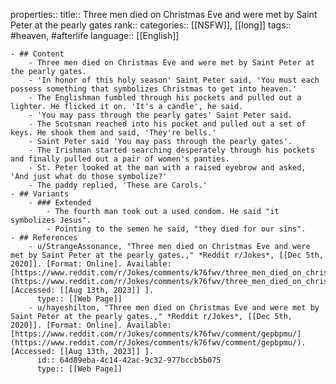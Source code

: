 properties::
title:: Three men died on Christmas Eve and were met by Saint Peter at the pearly gates
rank::
categories:: [[NSFW]], [[long]]
tags:: #heaven, #afterlife
language:: [[English]]

	- ## Content
		- Three men died on Christmas Eve and were met by Saint Peter at the pearly gates.
		- 'In honor of this holy season' Saint Peter said, 'You must each possess something that symbolizes Christmas to get into heaven.'
		- The Englishman fumbled through his pockets and pulled out a lighter. He flicked it on. 'It's a candle', he said.
		- 'You may pass through the pearly gates' Saint Peter said.
		- The Scotsman reached into his pocket and pulled out a set of keys. He shook them and said, 'They're bells.'
		- Saint Peter said 'You may pass through the pearly gates'.
		- The Irishman started searching desperately through his pockets and finally pulled out a pair of women's panties.
		- St. Peter looked at the man with a raised eyebrow and asked, 'And just what do those symbolize?'
		- The paddy replied, 'These are Carols.'
	- ## Variants
		- ### Extended
			- The fourth man took out a used condom. He said "it symbolizes Jesus".
			- Pointing to the semen he said, "they died for our sins".
	- ## References
		- u/StrangeAssonance, "Three men died on Christmas Eve and were met by Saint Peter at the pearly gates.," *Reddit r/Jokes*, [[Dec 5th, 2020]]. [Format: Online]. Available: [https://www.reddit.com/r/Jokes/comments/k76fwv/three_men_died_on_christmas_eve_and_were_met_by/](https://www.reddit.com/r/Jokes/comments/k76fwv/three_men_died_on_christmas_eve_and_were_met_by/). [Accessed: [[Aug 13th, 2023]] ].
		  type:: [[Web Page]]
		- u/hayeshilton, "Three men died on Christmas Eve and were met by Saint Peter at the pearly gates.," *Reddit r/Jokes*, [[Dec 5th, 2020]]. [Format: Online]. Available: [https://www.reddit.com/r/Jokes/comments/k76fwv/comment/gepbpmu/](https://www.reddit.com/r/Jokes/comments/k76fwv/comment/gepbpmu/). [Accessed: [[Aug 13th, 2023]] ].
		  id:: 64d89eba-4c14-42ac-9c32-977bccb5b075
		  type:: [[Web Page]]